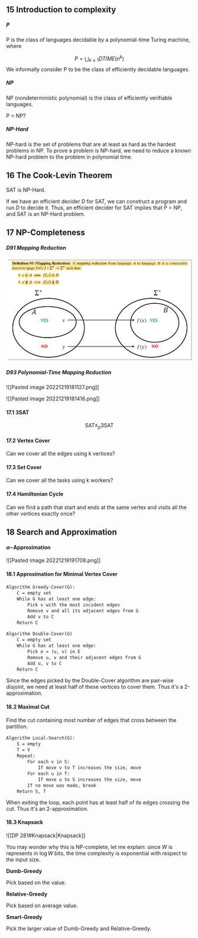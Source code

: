 ## 15 Introduction to complexity

##### P

P is the class of languages decidable by a polynomial-time Turing machine, where

$$
P = \bigcup_{k \geq 1}DTIME(n^k)
$$
We informally consider P to be the class of efficiently decidable languages.


##### NP

NP (nondeterministic polynomial) is the class of efficiently verifiable languages.

P = NP?

##### NP-Hard

NP-hard is the set of problems that are at least as hard as the hardest problems in NP. To prove a problem is NP-hard, we need to reduce a known NP-hard problem to the problem in polynomial time.



## 16 The Cook-Levin Theorem

SAT is NP-Hard.

If we have an efficient decider $D$ for SAT, we can construct a program and run $D$ to decide it. Thus, an efficient decider for SAT implies that P = NP, and SAT is an NP-Hard problem.



## 17 NP-Completeness

##### D91 Mapping Reduction

![|600](./attachment/Pasted%20image%2020221219180646.png)

##### D93 Polynomial-Time Mapping Reduction

![[Pasted image 20221219181127.png]]

![[Pasted image 20221219181416.png]]

#### 17.1 3SAT

$$
\text{SAT} \leq_p \text{3SAT}
$$
#### 17.2 Vertex Cover

Can we cover all the edges using k vertices?

#### 17.3 Set Cover

Can we cover all the tasks using k workers?

#### 17.4 Hamiltonian Cycle

Can we find a path that start and ends at the same vertex and visits all the other vertices exactly once?



## 18 Search and Approximation

#### $\alpha-$Approximation

![[Pasted image 20221219191708.png]]

#### 18.1 Approximation for Minimal Vertex Cover

```algorithm
Algorithm Greedy-Cover(G):
	C = empty set
	While G has at least one edge:
		Pick v with the most incident edges
		Remove v and all its adjacent edges from G
		Add v to C
	Return C
```

```algorithm
Algorithm Double-Cover(G)
	C = empty set
	While G has at least one edge:
		Pick e = (u, v) in E
		Remove u, v and their adjacent edges from G
		Add u, v to C
	Return C
```

Since the edges picked by the Double-Cover algorithm are pair-wise disjoint, we need at least half of these vertices to cover them. Thus it's a 2-approximation.

#### 18.2 Maximal Cut

Find the cut containing most number of edges that cross between the partition.

```algorithm
Algorithm Local-Search(G):
	S = empty
	T = V
	Repeat:
		For each v in S:
			If move v to T increases the size, move
		For each u in T:
			If move u to S increases the size, move
		If no move was made, break
	Return S, T
```

When exiting the loop, each point has at least half of its edges crossing the cut. Thus it's an 2-approximation.

#### 18.3 Knapsack

![[DP 281#Knapsack|Knapsack]]

You may wonder why this is NP-complete, let me explain: since $W$ is represents in $\log W$ bits, the time complexity is exponential with respect to the input size.

**Dumb-Greedy**

Pick based on the value.

**Relative-Greedy**

Pick based on average value.

**Smart-Greedy**

Pick the larger value of Dumb-Greedy and Relative-Greedy.
